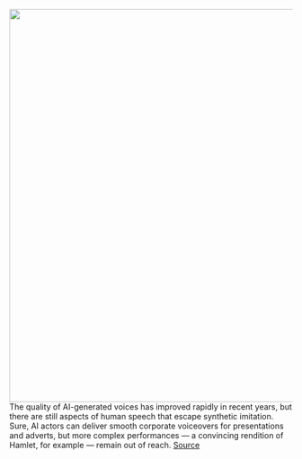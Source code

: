 <img src='https://cdn.vox-cdn.com/thumbor/Qlz4voLjxGEKd9f1KKzFNUDPOPg=/25x140:2880x1625/1200x800/filters:focal(1210x670:1670x1130)/cdn.vox-cdn.com/uploads/chorus_image/image/70520099/Screenshot_2022_02_17_at_10.42.01.0.png' width='700px' /><br/>
The quality of AI-generated voices has improved rapidly in recent years, but there are still aspects of human speech that escape synthetic imitation. Sure, AI actors can deliver smooth corporate voiceovers for presentations and adverts, but more complex performances — a convincing rendition of Hamlet, for example — remain out of reach.
<a href='https://www.theverge.com/2022/2/17/22936978/ai-voice-speech-synthesis-audio-deepfake-sonantic-flirtation'> Source <a/>
